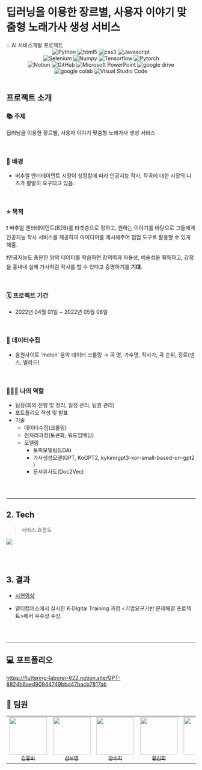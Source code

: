 # 딥러닝을 이용한 장르별, 사용자 이야기 맞춤형 노래가사 생성 서비스

<aside>
💡 AI 서비스개발 프로젝트
<div align=center>
<img alt="Python" src ="https://img.shields.io/badge/Python-3776AB.svg?&style=for-the-badge&logo=Python&logoColor=white"/>
<img alt="html5" src ="https://img.shields.io/badge/html-%23E34F26.svg?&style=for-the-badge&logo=html5&logoColor=white"/>
<img alt="css3" src ="https://img.shields.io/badge/css-%231572B6.svg?&style=for-the-badge&logo=css3&logoColor=white"/>
<img alt="Javascript" src ="https://img.shields.io/badge/JavaScript-%23F7DF1E.svg?&style=for-the-badge&logo=Javascript&logoColor=white"/>
<br>
<img alt="Selenium" src ="https://img.shields.io/badge/Selenium-%2343B02A.svg?&style=for-the-badge&logo=Selenium&logoColor=white"/>
<img alt="Numpy" src ="https://img.shields.io/badge/Numpy-%23013243.svg?&style=for-the-badge&logo=Numpy&logoColor=white"/>
<img alt="Tensorflow" src ="https://img.shields.io/badge/Tensorflow-%23FF6F00.svg?&style=for-the-badge&logo=Tensorflow&logoColor=white"/>
<img alt="Pytorch" src ="https://img.shields.io/badge/Pytorch-%23EE4C2C.svg?&style=for-the-badge&logo=Pytorch&logoColor=white"/>
<br>
<img alt="Notion" src ="https://img.shields.io/badge/Notion-000000.svg?&style=for-the-badge&logo=notion&logoColor=white"/>
<img alt="GitHub" src ="https://img.shields.io/badge/Github-%23181717.svg?&style=for-the-badge&logo=GitHub&logoColor=white"/>
<img alt="Microsoft PowerPoint" src ="https://img.shields.io/badge/Microsoft%20PowerPoint-%23B7472A.svg?&style=for-the-badge&logo=Microsoft PowerPoint&logoColor=white"/>
<img alt="google drive" src ="https://img.shields.io/badge/Googlecolab%20Drive-%234285F4.svg?&style=for-the-badge&logo=Googlecolab&logoColor=white"/>
<br>   
<img alt="google colab" src ="https://img.shields.io/badge/google%20colab-%23F9AB00.svg?&style=for-the-badge&logo=googledrive&logoColor=white"/>
<img alt="Visual Studio Code" src ="https://img.shields.io/badge/Visual%20Studio%20Code-%23007ACC.svg?&style=for-the-badge&logo=VisualStudioCode&logoColor=white"/>

</div>

<br>


# 프로젝트 소개

 ### 📚 주제

딥러닝을 이용한 장르별, 사용자 이야기 맞춤형 노래가사 생성 서비스

<br>

### 💭 **배경**

- 버추얼 엔터테이먼트 시장이 성장함에 따라 인공지능 작사, 작곡에 대한 시장의 니즈가 활발히 요구되고 있음.

<br>

### ⭐ **목적**

❗ 버추얼 엔터테이먼트(B2B)를 타겟층으로 정하고, 원하는 이야기를 바탕으로 그들에게 인공지능 작사 서비스를 제공하여 아이디어를 제시해주어 협업 도구로 활용할 수 있게 해줌.

❗인공지능도 충분한 양의 데이터를 학습하면 창의력과 자율성, 예술성을 획득하고, 감정을 흉내내 실제 가사처럼 작사를 할 수 있다고 증명하기를 **기대**.

<br>

### 🗓️ **프로젝트 기간**

- 2022년 04월 01일 ~ 2022년 05월 06일

<br>

### 💽 데이터수집

- 음원사이트 ‘melon’ 음악 데이터 크롤링
  → 곡 명, 가수명, 작사가, 곡 순위, 장르(댄스, 발라드)

<br>

### 👩🏻‍💻 나의 역할

- 팀장(회의 진행 및 정리, 일정 관리, 팀원 관리)
- 포트폴리오 작성 및 발표
- 기술
  - 데이터수집(크롤링)
  - 전처리과정(토큰화, 워드임베딩)
  - 모델링
    - 토픽모델링(LDA)
    - 가사생성모델(GPT, KoGPT2, kykim/gpt3-kor-small-based-on-gpt2 )
    - 문서유사도(Doc2Vec)

<br>

<br>

---

## **2. Tech**

> 서비스 흐름도

![](README.assets/서비스흐름도.png)

<br>

<br>

## 3. 결과

- [시현영상](https://youtu.be/AJq2J-_sJoE)

- 멀티캠퍼스에서 실시한 K-Digital Training 과정 <기업요구기반 문제해결 프로젝트>에서 우수상 수상.

<br>

<br>

---

# :computer: 포트폴리오

https://fluttering-laborer-622.notion.site/GPT-8824b8aed90944749bbd47bacb7817ab



# 👥 팀원

<table align=center>
  <tr>
    <td align="center">
      <a href="https://github.com/Hongbi-Kim
">
        <img src="https://avatars.githubusercontent.com/u/87165526?v=4" width="100px;" alt=""/>
        <br />
        <sub>김홍비</sub>
      </a>
    </td>
    <td align="center">
      <a href="https://github.com/boyyoung2
">
        <img src="https://avatars.githubusercontent.com/u/96510839?v=4" width="100px;" alt=""/>
        <br />
        <sub>신보영</sub>
      </a>
    </td>
    <td align="center">
  <a href="https://github.com/SujiYang
">
        <img src="https://avatars.githubusercontent.com/u/31829698?v=4" width="100px;" alt=""/>
        <br />
        <sub>양수지</sub>
      </a>
    </td>
    <td align="center">
      <a href="https://github.com/sinnny
">
        <img src="https://avatars.githubusercontent.com/u/96511064?v=4" width="100px;" alt=""/>
        <br />
        <sub>황신희</sub>
      </a>
    </td>
    <td align="center">
      <a href="https://github.com/InKyuHwang001">
        <img src="https://avatars.githubusercontent.com/u/96623146?v=4" width="100px;" alt=""/>
        <br />
        <sub>황인규</sub>
      </a>
    </td>
  </tr>
</table>